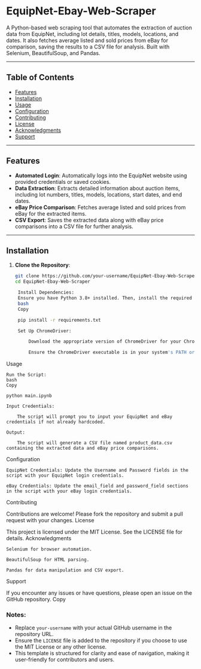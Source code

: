 # EquipNet-Ebay-Web-Scraper

A Python-based web scraping tool that automates the extraction of auction data from EquipNet, including lot details, titles, models, locations, and dates. It also fetches average listed and sold prices from eBay for comparison, saving the results to a CSV file for analysis. Built with Selenium, BeautifulSoup, and Pandas.

---

## Table of Contents
- [Features](#features)
- [Installation](#installation)
- [Usage](#usage)
- [Configuration](#configuration)
- [Contributing](#contributing)
- [License](#license)
- [Acknowledgments](#acknowledgments)
- [Support](#support)

---

## Features
- **Automated Login**: Automatically logs into the EquipNet website using provided credentials or saved cookies.
- **Data Extraction**: Extracts detailed information about auction items, including lot numbers, titles, models, locations, start dates, and end dates.
- **eBay Price Comparison**: Fetches average listed and sold prices from eBay for the extracted items.
- **CSV Export**: Saves the extracted data along with eBay price comparisons into a CSV file for further analysis.

---

## Installation
1. **Clone the Repository**:
   ```bash
   git clone https://github.com/your-username/EquipNet-Ebay-Web-Scraper.git
   cd EquipNet-Ebay-Web-Scraper

    Install Dependencies:
    Ensure you have Python 3.8+ installed. Then, install the required packages using pip:
    bash
    Copy

    pip install -r requirements.txt

    Set Up ChromeDriver:

        Download the appropriate version of ChromeDriver for your Chrome browser from here.

        Ensure the ChromeDriver executable is in your system's PATH or specify its location in the script.

Usage

    Run the Script:
    bash
    Copy

    python main.ipynb

    Input Credentials:

        The script will prompt you to input your EquipNet and eBay credentials if not already hardcoded.

    Output:

        The script will generate a CSV file named product_data.csv containing the extracted data and eBay price comparisons.

Configuration

    EquipNet Credentials: Update the Username and Password fields in the script with your EquipNet login credentials.

    eBay Credentials: Update the email_field and password_field sections in the script with your eBay login credentials.

Contributing

Contributions are welcome! Please fork the repository and submit a pull request with your changes.
License

This project is licensed under the MIT License. See the LICENSE file for details.
Acknowledgments

    Selenium for browser automation.

    BeautifulSoup for HTML parsing.

    Pandas for data manipulation and CSV export.

Support

If you encounter any issues or have questions, please open an issue on the GitHub repository.
Copy


### Notes:
- Replace `your-username` with your actual GitHub username in the repository URL.
- Ensure the `LICENSE` file is added to the repository if you choose to use the MIT License or any other license.
- This template is structured for clarity and ease of navigation, making it user-friendly for contributors and users.
